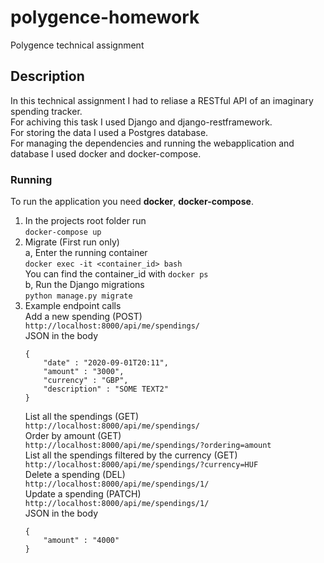 # polygence-homework
Polygence technical assignment

## Description
In this technical assignment I had to reliase a RESTful API of an imaginary spending tracker.  
For achiving this task I used Django and django-restframework.  
For storing the data I used a Postgres database.  
For managing the dependencies and running the webapplication and database I used docker and docker-compose.  

### Running
To run the application you need **docker**, **docker-compose**.

1. In the projects root folder run  
    ```docker-compose up```  
2. Migrate (First run only)  
    a, Enter the running container  
    ```docker exec -it <container_id> bash```  
    You can find the container_id with ```docker ps```  
    b, Run the Django migrations  
    ```python manage.py migrate```  
3. Example endpoint calls  
    Add a new spending (POST)  
    ```http://localhost:8000/api/me/spendings/```  
    JSON in the body  
    ```
    {
        "date" : "2020-09-01T20:11",  
	    "amount" : "3000",  
	    "currency" : "GBP",  
	    "description" : "SOME TEXT2"  
    }
    ``` 
    List all the spendings (GET)  
    ```http://localhost:8000/api/me/spendings/```  
    Order by amount (GET)  
    ```http://localhost:8000/api/me/spendings/?ordering=amount```  
    List all the spendings filtered by the currency (GET)  
    ```http://localhost:8000/api/me/spendings/?currency=HUF```  
    Delete a spending (DEL)  
    ```http://localhost:8000/api/me/spendings/1/```  
    Update a spending (PATCH)  
    ```http://localhost:8000/api/me/spendings/1/```  
    JSON in the body  
    ```
    {  
	    "amount" : "4000"  
    }
    ``` 
    